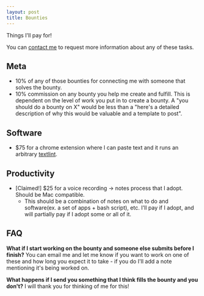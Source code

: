 ```yaml
---
layout: post
title: Bounties
---
```


Things I'll pay for!

You can [contact me](goldhaber.ben+bounties@gmail.com) to request more information about any of these tasks.

## Meta
- 10% of any of those bounties for connecting me with someone that solves the bounty.
- 10% commission on any bounty you help me create and fulfill. This is dependent on the level of work you put in to create a bounty. A "you should do a bounty on X" would be less than a "here's a detailed description of why this would be valuable and a template to post".

## Software
- $75 for a chrome extension where I can paste text and it runs an arbitrary [textlint](https://github.com/textlint/textlint).

## Productivity
- [Claimed!] $25 for a voice recording -> notes process that I adopt. Should be Mac compatible.
    - This should be a combination of notes on what to do and software(ex. a set of apps + bash script), etc. I'll pay if I adopt, and will partially pay if I adopt some or all of it.

## FAQ

**What if I start working on the bounty and someone else submits before I finish?** You can email me and let me know if you want to work on one of these and how long you expect it to take - if you do I'll add a note mentioning it's being worked on.

**What happens if I send you something that I think fills the bounty and you don't?** I will thank you for thinking of me for this!






